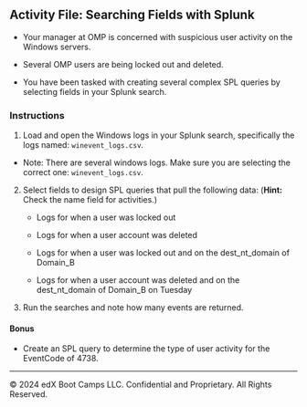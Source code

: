 ## Activity File: Searching Fields with Splunk

- Your manager at OMP is concerned with suspicious user activity on the Windows servers.

- Several OMP users are being locked out and deleted. 

- You have been tasked with creating several complex SPL queries by selecting fields in your Splunk search.

### Instructions

1. Load and open the Windows logs in your Splunk search, specifically the logs named: `winevent_logs.csv`.

  - Note: There are several windows logs. Make sure you are selecting the correct one: `winevent_logs.csv`.

2. Select fields to design SPL queries that pull the following data: (**Hint:** Check the name field for activities.)

    - Logs for when a user was locked out

    - Logs for when a user account was deleted

    - Logs for when a user was locked out and on the dest_nt_domain of Domain_B

    - Logs for when a user account was deleted and on the dest_nt_domain of Domain_B on Tuesday
  
3. Run the searches and note how many events are returned. 

#### Bonus

- Create an SPL query to determine the type of user activity for the EventCode of 4738.
    
---
  
© 2024 edX Boot Camps LLC. Confidential and Proprietary. All Rights Reserved.  
